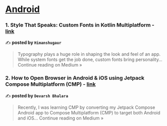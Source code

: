 
<h1><a href=https://medium.com/tag/android/recommended target="_blank" rel="noopener noreferrer">Android</a></h1>
<h3>1. Style That Speaks: Custom Fonts in Kotlin Multiplatform - <a href="https://medium.com/@himanshugaur684/style-that-speaks-custom-fonts-in-kotlin-multiplatform-9c11632f1d4d?source=rss------android-5" target="_blank" rel="noopener noreferrer">link</a></h3>

✍️ **posted by `Himanshugaur`**

<blockquote>Typography plays a huge role in shaping the look and feel of an app. While system fonts get the job done, custom fonts bring personality…
Continue reading on Medium »</blockquote>

<h3>2. How to Open Browser in Android & iOS using Jetpack Compose Multiplatform (CMP) - <a href="https://medium.com/@devarshbhalara3072/how-to-open-browser-in-android-ios-using-jetpack-compose-multiplatform-cmp-fb1a68a27e7f?source=rss------android-5" target="_blank" rel="noopener noreferrer">link</a></h3>

✍️ **posted by `Devarsh Bhalara`**

<blockquote>Recently, I was learning CMP by converting my Jetpack Compose Android app to Compose Multiplatform (CMP) to target both Android and iOS…
Continue reading on Medium »</blockquote>

